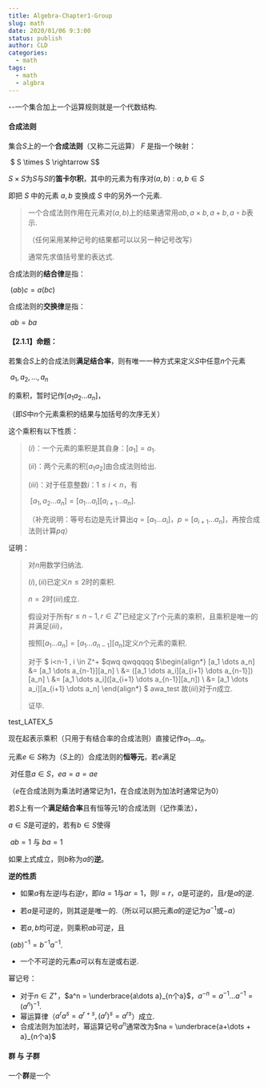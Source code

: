 ```yaml
---
title: Algebra-Chapter1-Group
slug: math
date: 2020/01/06 9:3:00
status: publish
author: CLD
categories: 
  - math
tags: 
  - math
  - algbra
---
```


--一个集合加上一个运算规则就是一个代数结构.

#### 合成法则

集合$S$上的一个**合成法则**（又称二元运算） $F$ 是指一个映射：

​		$ S \times S \rightarrow S$

$S\times S$为$S$与$S$的**笛卡尔积**，其中的元素为有序对$(a,b):a,b\in S$

即把 $S$ 中的元素 $a,b$ 变换成 $S$ 中的另外一个元素.

> 一个合成法则作用在元素对$(a,b)$上的结果通常用$ab,a\times b,a+b,a \circ b$表示.
>
> （任何采用某种记号的结果都可以以另一种记号改写）
>
> 通常先求值括号里的表达式.
>

合成法则的**结合律**是指：

​		$(ab)c = a(bc)$

合成法则的**交换律**是指：

​		$ab = ba$

#### 【2.1.1】命题：

若集合$S$上的合成法则**满足结合率**，则有唯一一种方式来定义$S$中任意$n$个元素

​		$a_1,a_2,\dots,a_n$

的乘积，暂时记作$[a_1a_2\dots a_n]$，

（即$S$中$n$个元素乘积的结果与加括号的次序无关）

这个乘积有以下性质：

>$(i)$：一个元素的乘积是其自身：$[a_1]=a_1$.
>
>$(ii)$：两个元素的积$[a_1a_2]$由合成法则给出.
>
>$(iii)$：对于任意整数$i$：$1\leqslant i < n$，有
>
>​		$[a_1,a_2\dots a_n] = [a_1\dots a_i][a_{i+1}\dots a_n].$
>
>（补充说明：等号右边是先计算出$q=[a_1\dots a_i]$，$p=[a_{i+1}\dots a_n]$，再按合成法则计算$pq$）

证明：

>对$n$用数学归纳法.
>
>$(i),(ii)$已定义$n\leqslant 2$时的乘积.
>
>$n=2$时$(iii)$成立.
>
>假设对于所有$r\leqslant n-1,r\in Z^{+}$已经定义了$r$个元素的乘积，且乘积是唯一的并满足$(iii)$，
>
>按照$[a_1\dots a_n] = [a_1\dots a_{n-1}][a_n]$定义$n$个元素的乘积.
>
>对于 $ i<n-1 , i \in Z^+ $qwq
>qwqqqqq
>$\begin{align*} [a_1 \dots a_n] &= [a_1 \dots a_{n-1}][a_n] \\ &= ([a_1 \dots a_i][a_{i+1} \dots a_{n-1}])[a_n] \\ &= [a_1 \dots a_i]([a_{i+1} \dots a_{n-1}][a_n]) \\ &= [a_1 \dots a_i][a_{i+1} \dots a_n] \end{align*} $
> awa_test
>故$(iii)$对于$n$成立.
>
>证毕.

test_LATEX_5

现在起表示乘积（只用于有结合率的合成法则）直接记作$a_1\dots a_n$.



元素$e\in S$称为（$S$上的）合成法则的**恒等元**，若$e$满足

​		对任意$a\in S$，$ea = a = ae$

（$e$在合成法则为乘法时通常记为$1$，在合成法则为加法时通常记为$0$）

若$S$上有一个**满足结合率**且有恒等元$1$的合成法则（记作乘法），

$a\in  S$是可逆的，若有$b \in S$使得

​		$ab=1$ 与 $ba=1$

如果上式成立，则$b$称为$a$的**逆**。

**逆的性质**

+ 如果$a$有左逆$l$与右逆$r$，即$la=1$与$ar=1$，则$l=r$，$a$是可逆的，且$r$是$a$的逆.

+ 若$a$是可逆的，则其逆是唯一的.（所以可以把元素$a$的逆记为$a^{-1}$或$-a$）

+ 若$a,b$均可逆，则乘积$ab$可逆，且

​				$(ab)^{-1} = b^{-1}a^{-1}$.

+ 一个不可逆的元素$a$可以有左逆或右逆.

幂记号：

+ 对于$n\in Z^+$，$a^n = \underbrace{a\dots a}_{n个a}$，$a^{-n} = a^{-1}\dots a^{-1} = (a^n)^{-1}$.
+ 幂运算律（$a^r a^s = a^{r+s},(a^r)^s=a^{rs}$）成立.
+ 合成法则为加法时，幂运算记号$a^n$通常改为$na = \underbrace{a+\dots + a}_{n个a}$



#### 群 与 子群

一个**群**是一个
